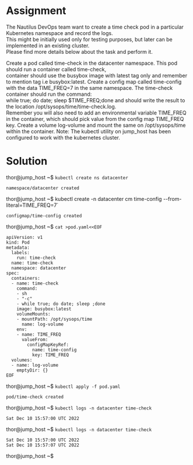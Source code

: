 # Assignment
The Nautilus DevOps team want to create a time check pod in a particular Kubernetes namespace and record the logs.  
This might be initially used only for testing purposes, but later can be implemented in an existing cluster.  
Please find more details below about the task and perform it.

Create a pod called time-check in the datacenter namespace. This pod should run a container called time-check,  
  container should use the busybox image with latest tag only and remember to mention tag i.e busybox:latest.
Create a config map called time-config with the data TIME_FREQ=7 in the same namespace.
The time-check container should run the command:  
   while true; do date; sleep $TIME_FREQ;done and should write the result to the location /opt/sysops/time/time-check.log.   
   Remember you will also need to add an environmental variable TIME_FREQ in the container, which should pick value from the config map TIME_FREQ key.
Create a volume log-volume and mount the same on /opt/sysops/time within the container.
Note: The kubectl utility on jump_host has been configured to work with the kubernetes cluster.

# Solution
thor@jump_host ~$ `kubectl create ns datacenter`
```
namespace/datacenter created
```
thor@jump_host ~$ kubectl create -n datacenter cm time-config --from-literal=TIME_FREQ=7`  
```
configmap/time-config created
```
thor@jump_host ~$ `cat >pod.yaml<<EOF`
```
apiVersion: v1
kind: Pod
metadata:
  labels:
    run: time-check
  name: time-check
  namespace: datacenter
spec:
  containers:
  - name: time-check
    command:
    - sh
    - "-c"
    - while true; do date; sleep ;done
    image: busybox:latest
    volumeMounts:
    - mountPath: /opt/sysops/time
      name: log-volume
    env:
    - name: TIME_FREQ
      valueFrom:
        configMapKeyRef:
          name: time-config
          key: TIME_FREQ
  volumes:
  - name: log-volume
    emptyDir: {}
EOF
```
thor@jump_host ~$ `kubectl apply -f pod.yaml`
```
pod/time-check created
```
thor@jump_host ~$ `kubectl logs -n datacenter time-check`
```
Sat Dec 10 15:57:00 UTC 2022
```
thor@jump_host ~$ `kubectl logs -n datacenter time-check`
```
Sat Dec 10 15:57:00 UTC 2022
Sat Dec 10 15:57:07 UTC 2022
```
thor@jump_host ~$ 
